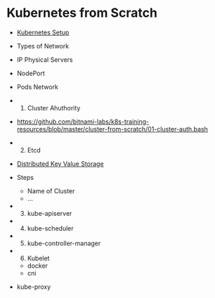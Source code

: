 # Kubernetes from Scratch

- [Kubernetes Setup](https://kubernetes.io/docs/setup/scratch/)


- Types of Network
 - IP Physical Servers
 - NodePort
 - Pods Network
- 1. Cluster Ahuthority
 - https://github.com/bitnami-labs/k8s-training-resources/blob/master/cluster-from-scratch/01-cluster-auth.bash
- 2. Etcd
 - [Distributed Key Value Storage](https://coreos.com/etcd/)
 - Steps
   - Name of Cluster
   - ...
- 3. kube-apiserver
- 4. kube-scheduler
- 5. kube-controller-manager
- 6. Kubelet
  - docker
  - cni
- kube-proxy
